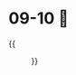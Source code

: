 # 09-10 🥮


<!--more-->

{{<figure src="https://jiangbao-1258001083.cos.ap-shanghai.myqcloud.com/moon-festival-2022.jpg" title="但愿人长久，千里共婵娟 🥮">}}
